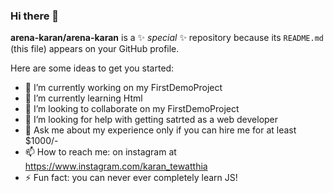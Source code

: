 ### Hi there 👋


**arena-karan/arena-karan** is a ✨ _special_ ✨ repository because its `README.md` (this file) appears on your GitHub profile.

Here are some ideas to get you started:

- 🔭 I’m currently working on my FirstDemoProject
- 🌱 I’m currently learning Html
- 👯 I’m looking to collaborate on my FirstDemoProject
- 🤔 I’m looking for help with getting satrted as a web developer 
- 💬 Ask me about my experience only if you can hire me for at least $1000/-
- 📫 How to reach me: on instagram at https://www.instagram.com/karan_tewatthia 
- ⚡ Fun fact: you can never ever completely learn JS!
  

